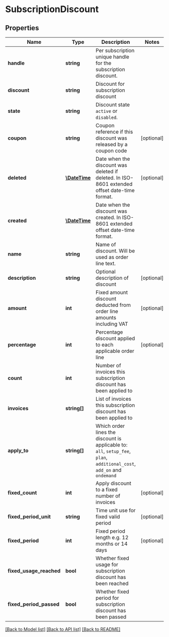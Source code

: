 # SubscriptionDiscount

## Properties
Name | Type | Description | Notes
------------ | ------------- | ------------- | -------------
**handle** | **string** | Per subscription unique handle for the subscription discount. |
**discount** | **string** | Discount for subscription discount |
**state** | **string** | Discount state `active` or `disabled`. |
**coupon** | **string** | Coupon reference if this discount was released by a coupon code | [optional]
**deleted** | [**\DateTime**](\DateTime.md) | Date when the discount was deleted if deleted. In ISO-8601 extended offset date-time format. | [optional]
**created** | [**\DateTime**](\DateTime.md) | Date when the discount was created. In ISO-8601 extended offset date-time format. |
**name** | **string** | Name of discount. Will be used as order line text. |
**description** | **string** | Optional description of discount | [optional]
**amount** | **int** | Fixed amount discount deducted from order line amounts including VAT | [optional]
**percentage** | **int** | Percentage discount applied to each applicable order line | [optional]
**count** | **int** | Number of invoices this subscription discount has been applied to |
**invoices** | **string[]** | List of invoices this subscription discount has been applied to |
**apply_to** | **string[]** | Which order lines the discount is applicable to: `all`, `setup_fee`, `plan`, `additional_cost`, `add_on` and `ondemand` |
**fixed_count** | **int** | Apply discount to a fixed number of invoices | [optional]
**fixed_period_unit** | **string** | Time unit use for fixed valid period | [optional]
**fixed_period** | **int** | Fixed period length e.g. 12 months or 14 days | [optional]
**fixed_usage_reached** | **bool** | Whether fixed usage for subscription discount has been reached |
**fixed_period_passed** | **bool** | Whether fixed period for subscription discount has been passed |

[[Back to Model list]](../README.md#documentation-for-models) [[Back to API list]](../README.md#documentation-for-api-endpoints) [[Back to README]](../README.md)


